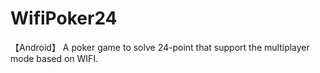 # WifiPoker24
【Android】 A poker game to solve 24-point that support the multiplayer mode based on WIFI.
